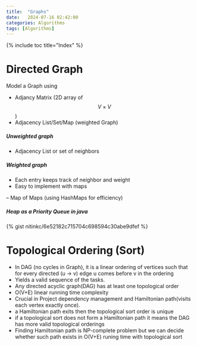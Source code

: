 ```yaml
---
title:  "Graphs"
date:   2024-07-16 02:42:00
categories: Algorithms
tags: [Algorithms]
---
```


{% include toc title="Index" %}

# Directed Graph

Model a Graph using

* Adjancy Matrix (2D array of $$ V\times V $$)
* Adjacency List/Set/Map (weighted Graph)

##### Unweighted graph

* Adjacency List or set of neighbors

##### Weighted graph

* Each entry keeps track of neighbor and weight
* Easy to implement with maps

– Map of Maps (using HashMaps for efficiency)

##### Heap as a Priority Queue in java

{% gist nitinkc/6e52182c715704c698594c30abe9dfef %}

# Topological Ordering (Sort)

* In DAG (no cycles in Graph), it is a linear ordering of vertices such that for
  every directed (u -> v) edge u comes before v in the ordering
* Yields a valid sequence of the tasks.
* Any directed acyclic graph(DAG) has at least one topological order
* O(V+E) linear running time complexity
* Crucial in Project dependency management and Hamiltonian path(visits each
  vertex exactly once).
* a Hamiltonian path exits then the topological sort order is unique
* if a topological sort does not form a Hamiltonian path it means the DAG has
  more valid topological orderings
* Finding Hamiltonian path is NP-complete problem but we can decide whether such
  path exists in O(V+E) runing time with topological sort
